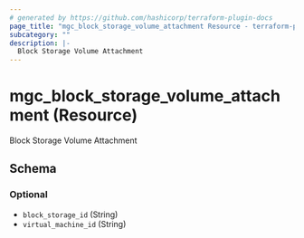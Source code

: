 ```yaml
---
# generated by https://github.com/hashicorp/terraform-plugin-docs
page_title: "mgc_block_storage_volume_attachment Resource - terraform-provider-mgc"
subcategory: ""
description: |-
  Block Storage Volume Attachment
---
```


# mgc_block_storage_volume_attachment (Resource)

Block Storage Volume Attachment



<!-- schema generated by tfplugindocs -->
## Schema

### Optional

- `block_storage_id` (String)
- `virtual_machine_id` (String)
